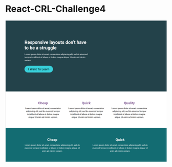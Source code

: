 # React-CRL-Challenge4
![ALT=layout](https://github.com/Alcamara/React-CRL-Challenge4/blob/main/public/PowerToys_FVfhen1kRi.png)
